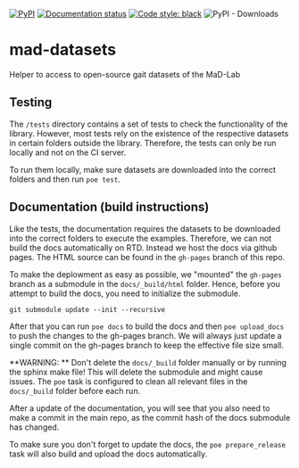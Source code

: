 [![PyPI](https://img.shields.io/pypi/v/mad-datasets)](https://pypi.org/project/mad-datasets/)
[![Documentation status](https://img.shields.io/badge/docs-online-green)](https://mad-lab-fau.github.io/mad-datasets)
[![Code style: black](https://img.shields.io/badge/code%20style-black-000000.svg)](https://github.com/psf/black)
![PyPI - Downloads](https://img.shields.io/pypi/dm/mad-datasets)

# mad-datasets

Helper to access to open-source gait datasets of the MaD-Lab


## Testing

The `/tests` directory contains a set of tests to check the functionality of the library.
However, most tests rely on the existence of the respective datasets in certain folders outside the library.
Therefore, the tests can only be run locally and not on the CI server.

To run them locally, make sure datasets are downloaded into the correct folders and then run `poe test`.

## Documentation (build instructions)

Like the tests, the documentation requires the datasets to be downloaded into the correct folders to execute the 
examples.
Therefore, we can not build the docs automatically on RTD.
Instead we host the docs via github pages.
The HTML source can be found in the `gh-pages` branch of this repo.

To make the deplowment as easy as possible, we "mounted" the `gh-pages` branch as a submodule in the `docs/_build/html`
folder.
Hence, before you attempt to build the docs, you need to initialize the submodule.

```
git submodule update --init --recursive
```

After that you can run `poe docs` to build the docs and then `poe upload_docs` to push the changes to the gh-pages
branch.
We will always just update a single commit on the gh-pages branch to keep the effective file size small.

**WARNING: ** Don't delete the `docs/_build` folder manually or by running the sphinx make file!
This will delete the submodule and might cause issues.
The `poe` task is configured to clean all relevant files in the `docs/_build` folder before each run.

After a update of the documentation, you will see that you also need to make a commit in the main repo, as the commit 
hash of the docs submodule has changed.

To make sure you don't forget to update the docs, the `poe prepare_release` task will also build and upload the docs 
automatically.